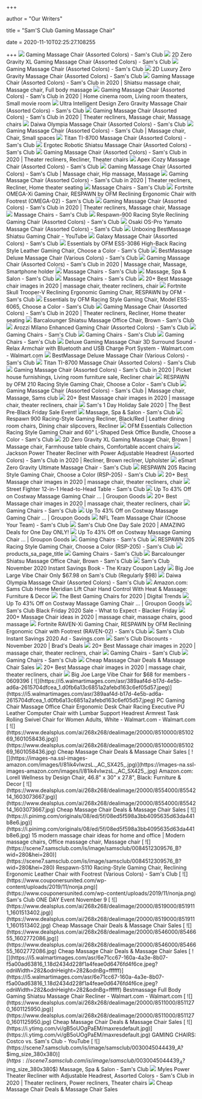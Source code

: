 +++
        
author = "Our Writers"
        
title = "Sam'S Club Gaming Massage Chair"
        
date = 2020-11-10T02:25:27.108255
        
+++
[ ![](https://scene7.samsclub.com/is/image/samsclub/0084883701187_A)](https://scene7.samsclub.com/is/image/samsclub/0084883701187_A) Gaming Massage Chair (Assorted Colors) - Sam's Club
[ ![](https://scene7.samsclub.com/is/image/samsclub/0084883703389_A)](https://scene7.samsclub.com/is/image/samsclub/0084883703389_A) 2D Zero Gravity XL Gaming Massage Chair (Assorted Colors) - Sam's Club
[ ![](https://scene7.samsclub.com/is/image/samsclub/0084883701187_B?wid=280&hei=280)](https://scene7.samsclub.com/is/image/samsclub/0084883701187_B?wid=280&hei=280) Gaming Massage Chair (Assorted Colors) - Sam's Club
[ ![](https://scene7.samsclub.com/is/image/samsclub/0084883701322_A)](https://scene7.samsclub.com/is/image/samsclub/0084883701322_A) 2D Luxury Zero Gravity Massage Chair (Assorted Colors) - Sam's Club
[ ![](https://i.pinimg.com/originals/f0/e0/2a/f0e02a190310f429968bf4883d438072.jpg)](https://i.pinimg.com/originals/f0/e0/2a/f0e02a190310f429968bf4883d438072.jpg) Gaming Massage Chair (Assorted Colors) - Sam's Club in 2020 | Shiatsu massage  chair, Massage chair, Full body massage
[ ![](https://i.pinimg.com/originals/5a/ef/33/5aef33b230aa14df299ed2ecad8b2e59.jpg)](https://i.pinimg.com/originals/5a/ef/33/5aef33b230aa14df299ed2ecad8b2e59.jpg) Gaming Massage Chair (Assorted Colors) - Sam's Club in 2020 | Home cinema  room, Living room theaters, Small movie room
[ ![](https://scene7.samsclub.com/is/image/samsclub/0084883701324_A)](https://scene7.samsclub.com/is/image/samsclub/0084883701324_A) Ultra Intelligent Design Zero Gravity Massage Chair (Assorted Colors) - Sam's  Club
[ ![](https://i.pinimg.com/originals/b0/7f/e7/b07fe7f0d52e10de651f11071c489c5d.jpg)](https://i.pinimg.com/originals/b0/7f/e7/b07fe7f0d52e10de651f11071c489c5d.jpg) Gaming Massage Chair (Assorted Colors) - Sam's Club in 2020 | Theater  recliners, Massage chair, Massage chairs
[ ![](https://scene7.samsclub.com/is/image/samsclub/0004565601167_A)](https://scene7.samsclub.com/is/image/samsclub/0004565601167_A) Daiwa Olympia Massage Chair (Assorted Colors) - Sam's Club
[ ![](https://i.pinimg.com/474x/d8/76/e9/d876e9bd9d50b94055ad9d2db45c3d8a.jpg)](https://i.pinimg.com/474x/d8/76/e9/d876e9bd9d50b94055ad9d2db45c3d8a.jpg) Gaming Massage Chair (Assorted Colors) - Sam's Club | Massage chair, Chair,  Small spaces
[ ![](x-raw-image:///326f5976a3827e300cb9edfdbf176a05b99ec7ebdc7d1378303706a20d8bfa76)](x-raw-image:///326f5976a3827e300cb9edfdbf176a05b99ec7ebdc7d1378303706a20d8bfa76) Titan TI-8700 Massage Chair (Assorted Colors) - Sam's Club
[ ![](https://scene7.samsclub.com/is/image/samsclub/0692566223601_A)](https://scene7.samsclub.com/is/image/samsclub/0692566223601_A) Ergotec Robotic Shiatsu Massage Chair (Assorted Colors) - Sam's Club
[ ![](https://i.pinimg.com/originals/b9/bd/28/b9bd289096c1a55e8e3a5a2fa7d0c133.jpg)](https://i.pinimg.com/originals/b9/bd/28/b9bd289096c1a55e8e3a5a2fa7d0c133.jpg) Gaming Massage Chair (Assorted Colors) - Sam's Club in 2020 | Theater  recliners, Recliner, Theater chairs
[ ![](x-raw-image:///7b8e3b24e9658dd58e5e57f1483908756e01d48f0bd7f653e01cb04023c8464e)](x-raw-image:///7b8e3b24e9658dd58e5e57f1483908756e01d48f0bd7f653e01cb04023c8464e) Apex iCozy Massage Chair (Assorted Colors) - Sam's Club
[ ![](https://i.pinimg.com/564x/0b/12/49/0b1249c4e5cfcdc6377f0d414a40a170.jpg)](https://i.pinimg.com/564x/0b/12/49/0b1249c4e5cfcdc6377f0d414a40a170.jpg) Gaming Massage Chair (Assorted Colors) - Sam's Club | Massage chair, Hip  massage, Massage
[ ![](https://i.pinimg.com/474x/d2/69/e2/d269e21bbfd729924aea10d040c12f13.jpg)](https://i.pinimg.com/474x/d2/69/e2/d269e21bbfd729924aea10d040c12f13.jpg) Gaming Massage Chair (Assorted Colors) - Sam's Club in 2020 | Theater  recliners, Recliner, Home theater seating
[ ![](https://scene7.samsclub.com/is/image/samsclub/0081251203725_A?wid=280&hei=280)](https://scene7.samsclub.com/is/image/samsclub/0081251203725_A?wid=280&hei=280) Massage Chairs - Sam's Club
[ ![](https://scene7.samsclub.com/is/image/samsclub/0019276701167_A?wid=280&hei=280)](https://scene7.samsclub.com/is/image/samsclub/0019276701167_A?wid=280&hei=280) Fortnite OMEGA-Xi Gaming Chair, RESPAWN by OFM Reclining Ergonomic Chair  with Footrest (OMEGA-02) - Sam's Club
[ ![](https://i.pinimg.com/originals/48/11/bb/4811bba48ac46b8d45c8412912c23b7d.jpg)](https://i.pinimg.com/originals/48/11/bb/4811bba48ac46b8d45c8412912c23b7d.jpg) Gaming Massage Chair (Assorted Colors) - Sam's Club in 2020 | Theater  recliners, Massage chair, Massage
[ ![](https://scene7.samsclub.com/is/image/samsclub/0085261900729_A?wid=280&hei=280)](https://scene7.samsclub.com/is/image/samsclub/0085261900729_A?wid=280&hei=280) Massage Chairs - Sam's Club
[ ![](https://scene7.samsclub.com/is/image/samsclub/0019276700951_A?$DT_PDP_Image$)](https://scene7.samsclub.com/is/image/samsclub/0019276700951_A?$DT_PDP_Image$) Respawn-900 Racing Style Reclining Gaming Chair (Assorted Colors) - Sam's  Club
[ ![](https://scene7.samsclub.com/is/image/samsclub/0081251203480_A)](https://scene7.samsclub.com/is/image/samsclub/0081251203480_A) Osaki OS-Pro Yamato Massage Chair (Assorted Colors) - Sam's Club
[ ![](https://i.ytimg.com/vi/XtBsPh0SceI/maxresdefault.jpg)](https://i.ytimg.com/vi/XtBsPh0SceI/maxresdefault.jpg) Unboxing BestMassage Shiatsu Gaming Chair - YouTube
[ ![](https://scene7.samsclub.com/is/image/samsclub/0085780200684_A?wid=280&hei=280)](https://scene7.samsclub.com/is/image/samsclub/0085780200684_A?wid=280&hei=280) Galaxy Massage Chair (Assorted Colors) - Sam's Club
[ ![](https://scene7.samsclub.com/is/image/samsclub/0084512309063_A)](https://scene7.samsclub.com/is/image/samsclub/0084512309063_A) Essentials by OFM ESS-3086 High-Back Racing Style Leather Gaming Chair,  Choose a Color - Sam's Club
[ ![](https://scene7.samsclub.com/is/image/samsclub/0084883700005_B?wid=280&hei=280)](https://scene7.samsclub.com/is/image/samsclub/0084883700005_B?wid=280&hei=280) BestMassage Deluxe Massage Chair (Various Colors) - Sam's Club
[ ![](https://i.pinimg.com/originals/91/0c/9c/910c9c2e545011164e8b7a8d5e849634.jpg)](https://i.pinimg.com/originals/91/0c/9c/910c9c2e545011164e8b7a8d5e849634.jpg) Gaming Massage Chair (Assorted Colors) - Sam's Club in 2020 | Massage chair,  Massage, Smartphone holder
[ ![](https://scene7.samsclub.com/is/image/samsclub/0085780200601_A?wid=280&hei=280)](https://scene7.samsclub.com/is/image/samsclub/0085780200601_A?wid=280&hei=280) Massage Chairs - Sam's Club
[ ![](https://scene7.samsclub.com/is/image/samsclub/0089254500065_A?$img_size_380x380$)](https://scene7.samsclub.com/is/image/samsclub/0089254500065_A?$img_size_380x380$) Massage, Spa & Salon - Sam's Club
[ ![](https://scene7.samsclub.com/is/image/samsclub/0084883700089_A?wid=280&hei=280)](https://scene7.samsclub.com/is/image/samsclub/0084883700089_A?wid=280&hei=280) Massage Chairs - Sam's Club
[ ![](https://i.pinimg.com/236x/30/d4/8d/30d48d689f8fec34a38a6a966a4a4f64.jpg)](https://i.pinimg.com/236x/30/d4/8d/30d48d689f8fec34a38a6a966a4a4f64.jpg) 20+ Best Massage chair images in 2020 | massage chair, theater recliners,  chair
[ ![](x-raw-image:///361a7c13f1126802e054a4d4851c19e00f7a1950b335297952a8fd73cb73f34b)](x-raw-image:///361a7c13f1126802e054a4d4851c19e00f7a1950b335297952a8fd73cb73f34b) Fortnite Skull Trooper-V Reclining Ergonomic Gaming Chair, RESPAWN by OFM - Sam's  Club
[ ![](https://scene7.samsclub.com/is/image/samsclub/0084512309682_A?$DT_PDP_Image$)](https://scene7.samsclub.com/is/image/samsclub/0084512309682_A?$DT_PDP_Image$) Essentials by OFM Racing Style Gaming Chair, Model ESS-6065, Choose a Color  - Sam's Club
[ ![](https://i.pinimg.com/originals/bd/77/24/bd7724e17e760e65e9821f710adc819e.jpg)](https://i.pinimg.com/originals/bd/77/24/bd7724e17e760e65e9821f710adc819e.jpg) Gaming Massage Chair (Assorted Colors) - Sam's Club in 2020 | Theater  recliners, Recliner, Home theater seating
[ ![](x-raw-image:///2cfa50e803df7acef3ed3e06b706b55c50d098ed41f399d80686561d81149cd7)](x-raw-image:///2cfa50e803df7acef3ed3e06b706b55c50d098ed41f399d80686561d81149cd7) Barcalounger Shiatsu Massage Office Chair, Brown - Sam's Club
[ ![](https://scene7.samsclub.com/is/image/samsclub/0076949867769_A?wid=280&hei=280)](https://scene7.samsclub.com/is/image/samsclub/0076949867769_A?wid=280&hei=280) Arozzi Milano Enhanced Gaming Chair (Assorted Colors) - Sam's Club
[ ![](https://scene7.samsclub.com/is/image/samsclub/0071322827109_A?wid=280&hei=280)](https://scene7.samsclub.com/is/image/samsclub/0071322827109_A?wid=280&hei=280) Gaming Chairs - Sam's Club
[ ![](https://scene7.samsclub.com/is/image/samsclub/0085000944703_A?wid=280&hei=280)](https://scene7.samsclub.com/is/image/samsclub/0085000944703_A?wid=280&hei=280) Gaming Chairs - Sam's Club
[ ![](https://scene7.samsclub.com/is/image/samsclub/0019276701170_A?wid=280&hei=280)](https://scene7.samsclub.com/is/image/samsclub/0019276701170_A?wid=280&hei=280) Gaming Chairs - Sam's Club
[ ![](https://i5.walmartimages.com/asr/b7cde4bb-21e7-4f24-a9d8-9347a0f6addf_1.e9d3b801b26d4a4ea74d0241a0fce103.jpeg)](https://i5.walmartimages.com/asr/b7cde4bb-21e7-4f24-a9d8-9347a0f6addf_1.e9d3b801b26d4a4ea74d0241a0fce103.jpeg) Deluxe Gaming Massage Chair 3D Surround Sound - Relax Armchair with  Bluetooth and USB Charge Port System - Walmart.com - Walmart.com
[ ![](https://scene7.samsclub.com/is/image/samsclub/0084883700005_A)](https://scene7.samsclub.com/is/image/samsclub/0084883700005_A) BestMassage Deluxe Massage Chair (Various Colors) - Sam's Club
[ ![](https://scene7.samsclub.com/is/image/samsclub/0085731400537_B?wid=280&hei=280)](https://scene7.samsclub.com/is/image/samsclub/0085731400537_B?wid=280&hei=280) Titan TI-8700 Massage Chair (Assorted Colors) - Sam's Club
[ ![](https://i.pinimg.com/474x/a8/3f/a9/a83fa99e45d9a4473e67e44304ba17f0.jpg)](https://i.pinimg.com/474x/a8/3f/a9/a83fa99e45d9a4473e67e44304ba17f0.jpg) Gaming Massage Chair (Assorted Colors) - Sam's Club in 2020 | Picket house  furnishings, Living room furniture sale, Recliner chair
[ ![](https://scene7.samsclub.com/is/image/samsclub/0019276701355_B?wid=280&hei=280)](https://scene7.samsclub.com/is/image/samsclub/0019276701355_B?wid=280&hei=280) RESPAWN by OFM 210 Racing Style Gaming Chair, Choose a Color - Sam's Club
[ ![](https://i.pinimg.com/originals/b3/6c/c3/b36cc36db2692e567b2ea8e5e2ffec0d.png)](https://i.pinimg.com/originals/b3/6c/c3/b36cc36db2692e567b2ea8e5e2ffec0d.png) Gaming Massage Chair (Assorted Colors) - Sam's Club | Massage chair, Massage,  Sams club
[ ![](https://i.pinimg.com/236x/71/13/ea/7113ea58633150fee249b4cb0f50da25.jpg)](https://i.pinimg.com/236x/71/13/ea/7113ea58633150fee249b4cb0f50da25.jpg) 20+ Best Massage chair images in 2020 | massage chair, theater recliners,  chair
[ ![](https://www.passionforsavings.com/content/uploads/2018/11/Sams-Club-Sale-Featured.jpg)](https://www.passionforsavings.com/content/uploads/2018/11/Sams-Club-Sale-Featured.jpg) Sam's 1 Day Holiday Sale 2020 | The Best Pre-Black Friday Sale Event!
[ ![](https://scene7.samsclub.com/is/image/samsclub/0065554446463_A?wid=280&hei=280)](https://scene7.samsclub.com/is/image/samsclub/0065554446463_A?wid=280&hei=280) Massage, Spa & Salon - Sam's Club
[ ![](https://i.pinimg.com/originals/87/ae/0d/87ae0d7af38e85a7a50a1a58d8b6e303.jpg)](https://i.pinimg.com/originals/87/ae/0d/87ae0d7af38e85a7a50a1a58d8b6e303.jpg) Respawn 900 Racing-Style Gaming Recliner, Black/Red | Leather dining room  chairs, Dining chair slipcovers, Recliner
[ ![](x-raw-image:///3280c4204caa80a5b2cd4dc256b3bfa6c3a4b1bb14e385f1b4f7ff48bdb2c0de)](x-raw-image:///3280c4204caa80a5b2cd4dc256b3bfa6c3a4b1bb14e385f1b4f7ff48bdb2c0de) OFM Essentials Collection Racing Style Gaming Chair and 60" L-Shaped Desk  Office Bundle, Choose a Color - Sam's Club
[ ![](https://i.pinimg.com/474x/af/ce/23/afce23aa5e9bed9d7875732c012ffcf4.jpg)](https://i.pinimg.com/474x/af/ce/23/afce23aa5e9bed9d7875732c012ffcf4.jpg) 2D Zero Gravity XL Gaming Massage Chair, Brown | Massage chair, Farmhouse  table chairs, Comfortable accent chairs
[ ![](https://i.pinimg.com/474x/65/3e/ff/653efff676e37877784b09a684742584.jpg)](https://i.pinimg.com/474x/65/3e/ff/653efff676e37877784b09a684742584.jpg) Jackson Power Theater Recliner with Power Adjustable Headrest (Assorted  Colors) - Sam's Club in 2020 | Recliner, Brown recliner, Upholster
[ ![](https://scene7.samsclub.com/is/image/samsclub/0085261900729_B?wid=280&hei=280)](https://scene7.samsclub.com/is/image/samsclub/0085261900729_B?wid=280&hei=280) eSmart Zero Gravity Ultimate Massage Chair - Sam's Club
[ ![](x-raw-image:///fd2ea3a863da4d52a1c002a312945c28f756ea3c0a0d742880f05531a195bab9)](x-raw-image:///fd2ea3a863da4d52a1c002a312945c28f756ea3c0a0d742880f05531a195bab9) RESPAWN 205 Racing Style Gaming Chair, Choose a Color (RSP-205) - Sam's Club
[ ![](https://i.pinimg.com/236x/7f/da/73/7fda7371fca46059e5f9b43fb8afb386.jpg)](https://i.pinimg.com/236x/7f/da/73/7fda7371fca46059e5f9b43fb8afb386.jpg) 20+ Best Massage chair images in 2020 | massage chair, theater recliners,  chair
[ ![](x-raw-image:///51ffe4c564cd2a661ebf3ad5666e4f40b78f600a3071c6ae46f4bc081886f5be)](x-raw-image:///51ffe4c564cd2a661ebf3ad5666e4f40b78f600a3071c6ae46f4bc081886f5be) Street Fighter 12-in-1 Head-to-Head Table - Sam's Club
[ ![](https://img.grouponcdn.com/stores/3wTvAXtToW2vBy7s8NoFAcjuxVEe/storespi14893507-1400x840/v1/c700x420.jpg)](https://img.grouponcdn.com/stores/3wTvAXtToW2vBy7s8NoFAcjuxVEe/storespi14893507-1400x840/v1/c700x420.jpg) Up To 43% Off on Costway Massage Gaming Chair ... | Groupon Goods
[ ![](https://i.pinimg.com/236x/34/1c/7a/341c7aab1cc9430fabd8ad99672f0372.jpg)](https://i.pinimg.com/236x/34/1c/7a/341c7aab1cc9430fabd8ad99672f0372.jpg) 20+ Best Massage chair images in 2020 | massage chair, theater recliners,  chair
[ ![](https://scene7.samsclub.com/is/image/samsclub/0076949867928_A?wid=280&hei=280)](https://scene7.samsclub.com/is/image/samsclub/0076949867928_A?wid=280&hei=280) Gaming Chairs - Sam's Club
[ ![](https://img.grouponcdn.com/stores/2DHK7JaWMMMFTJWqm6fPJBmH5G5z/storesoi31671585-2000x1200/v1/c700x420.jpg)](https://img.grouponcdn.com/stores/2DHK7JaWMMMFTJWqm6fPJBmH5G5z/storesoi31671585-2000x1200/v1/c700x420.jpg) Up To 43% Off on Costway Massage Gaming Chair ... | Groupon Goods
[ ![](https://scene7.samsclub.com/is/image/samsclub/0040980057937_A)](https://scene7.samsclub.com/is/image/samsclub/0040980057937_A) NFL Team Massage Chair (Choose Your Team) - Sam's Club
[ ![](https://www.passionforsavings.com/content/uploads/2019/10/Sams-Club-One-Day-Sale-7.jpg)](https://www.passionforsavings.com/content/uploads/2019/10/Sams-Club-One-Day-Sale-7.jpg) Sam's Club One Day Sale 2020 | AMAZING Deals for One Day ONLY!
[ ![](https://img.grouponcdn.com/stores/3W8GoFDXXFZA3sGVuKg3yiqwjmMF/storesoi31671873-2000x1200/v1/c700x420.jpg)](https://img.grouponcdn.com/stores/3W8GoFDXXFZA3sGVuKg3yiqwjmMF/storesoi31671873-2000x1200/v1/c700x420.jpg) Up To 43% Off on Costway Massage Gaming Chair ... | Groupon Goods
[ ![](https://scene7.samsclub.com/is/image/samsclub/0019276701169_A?wid=280&hei=280)](https://scene7.samsclub.com/is/image/samsclub/0019276701169_A?wid=280&hei=280) Gaming Chairs - Sam's Club
[ ![](https://scene7.samsclub.com/is/image/samsclub/0084512309593_B?wid=280&hei=280)](https://scene7.samsclub.com/is/image/samsclub/0084512309593_B?wid=280&hei=280) RESPAWN 205 Racing Style Gaming Chair, Choose a Color (RSP-205) - Sam's Club
[ ![](http://www.jawabsale.jawabstg.com/themes/jawabsale/images/products/samsclub-logo.png)](http://www.jawabsale.jawabstg.com/themes/jawabsale/images/products/samsclub-logo.png) products_sa_page_title
[ ![](https://scene7.samsclub.com/is/image/samsclub/0065629250145_A?$img_size_380x380$)](https://scene7.samsclub.com/is/image/samsclub/0065629250145_A?$img_size_380x380$) Gaming Chairs - Sam's Club
[ ![](https://scene7.samsclub.com/is/image/samsclub/0695621920026_C_Enhan?wid=225&fmt=jpg&qlt=100&op_sharpen=1)](https://scene7.samsclub.com/is/image/samsclub/0695621920026_C_Enhan?wid=225&fmt=jpg&qlt=100&op_sharpen=1) Barcalounger Shiatsu Massage Office Chair, Brown - Sam's Club
[ ![](https://prod-cdn-thekrazycouponlady.imgix.net/wp-content/uploads/2020/09/sams-club-gift-card-02-2020-1601925222-1601925222.jpg?auto=compress,format&fit=max)](https://prod-cdn-thekrazycouponlady.imgix.net/wp-content/uploads/2020/09/sams-club-gift-card-02-2020-1601925222-1601925222.jpg?auto=compress,format&fit=max) Sam's Club November 2020 Instant Savings Book - The Krazy Coupon Lady
[ ![](https://hip2save.com/wp-content/uploads/2020/04/Big-Joe-Chair.jpg?resize=1024%2C538&strip=all)](https://hip2save.com/wp-content/uploads/2020/04/Big-Joe-Chair.jpg?resize=1024%2C538&strip=all) Big Joe Large Vibe Chair Only $67.98 on Sam's Club (Regularly $98)
[ ![](https://scene7.samsclub.com/is/image/samsclub/0004565601167_B?wid=280&hei=280)](https://scene7.samsclub.com/is/image/samsclub/0004565601167_B?wid=280&hei=280) Daiwa Olympia Massage Chair (Assorted Colors) - Sam's Club
[ ![](https://images-na.ssl-images-amazon.com/images/I/71PNxzW6g5L._AC_SX355_.jpg)](https://images-na.ssl-images-amazon.com/images/I/71PNxzW6g5L._AC_SX355_.jpg) Amazon.com: Sams Club Home Meridian Lift Chair Hand Control With Heat &  Massage: Furniture & Decor
[ ![](https://icdn3.digitaltrends.com/image/digitaltrends/respawn-900-reclining-gaming-chair-382x215.jpg)](https://icdn3.digitaltrends.com/image/digitaltrends/respawn-900-reclining-gaming-chair-382x215.jpg) The Best Gaming Chairs for 2020 | Digital Trends
[ ![](https://img.grouponcdn.com/stores/2d7K3wxwjYs2wzfssjVYKZv74nuB/storesoi31671841-2000x1200/v1/c700x420.jpg)](https://img.grouponcdn.com/stores/2d7K3wxwjYs2wzfssjVYKZv74nuB/storesoi31671841-2000x1200/v1/c700x420.jpg) Up To 43% Off on Costway Massage Gaming Chair ... | Groupon Goods
[ ![](https://www.blackerfriday.com/wp-content/uploads/2020/10/Sams-Club-Black-Friday-Ad-2020-4.png)](https://www.blackerfriday.com/wp-content/uploads/2020/10/Sams-Club-Black-Friday-Ad-2020-4.png) Sam's Club Black Friday 2020 Sale - What to Expect - Blacker Friday
[ ![](https://i.pinimg.com/236x/3b/0f/f1/3b0ff13b1f8521630ab1f0afaf299d48.jpg)](https://i.pinimg.com/236x/3b/0f/f1/3b0ff13b1f8521630ab1f0afaf299d48.jpg) 200+ Massage Chair ideas in 2020 | massage chair, massage chairs, good  massage
[ ![](https://scene7.samsclub.com/is/image/samsclub/0019276701168_B?wid=280&hei=280)](https://scene7.samsclub.com/is/image/samsclub/0019276701168_B?wid=280&hei=280) Fortnite RAVEN-Xi Gaming Chair, RESPAWN by OFM Reclining Ergonomic Chair  with Footrest (RAVEN-02) - Sam's Club
[ ![](https://node3.sdccdn.com/images/circular/4918950.jpeg)](https://node3.sdccdn.com/images/circular/4918950.jpeg) Sam's Club Instant Savings 2020 Ad - Savings.com
[ ![](https://cdn-images.bradsdeals.com/prod/379025/deal_310x310/couch.jpeg)](https://cdn-images.bradsdeals.com/prod/379025/deal_310x310/couch.jpeg) Sam's Club Discounts - November 2020 | Brad's Deals
[ ![](https://i.pinimg.com/236x/e7/b2/59/e7b25903cee8bfdf67d849f77fa9969e.jpg)](https://i.pinimg.com/236x/e7/b2/59/e7b25903cee8bfdf67d849f77fa9969e.jpg) 20+ Best Massage chair images in 2020 | massage chair, theater recliners,  chair
[ ![](https://scene7.samsclub.com/is/image/samsclub/0076949867809_A?wid=280&hei=280)](https://scene7.samsclub.com/is/image/samsclub/0076949867809_A?wid=280&hei=280) Gaming Chairs - Sam's Club
[ ![](https://scene7.samsclub.com/is/image/samsclub/0085000944759_A?wid=280&hei=280)](https://scene7.samsclub.com/is/image/samsclub/0085000944759_A?wid=280&hei=280) Gaming Chairs - Sam's Club
[ ![](https://www.dealsplus.com/ai/268x268/dealimage/20000/8507000/8507397_1600930654.jpg)](https://www.dealsplus.com/ai/268x268/dealimage/20000/8507000/8507397_1600930654.jpg) Cheap Massage Chair Deals & Massage Chair Sales
[ ![](https://i.pinimg.com/236x/d2/41/73/d24173f0209fb0a1859294174965cf7f.jpg)](https://i.pinimg.com/236x/d2/41/73/d24173f0209fb0a1859294174965cf7f.jpg) 20+ Best Massage chair images in 2020 | massage chair, theater recliners,  chair
[ ![](https://cdlnws.a.ssl.fastly.net/image/upload/f_auto,t_maximum,q_auto/content/ksa2hfmwu3euw8kfnfya.jpg)](https://cdlnws.a.ssl.fastly.net/image/upload/f_auto,t_maximum,q_auto/content/ksa2hfmwu3euw8kfnfya.jpg) Big Joe Large Vibe Chair for $68 for members - 0609396
[ ![](https://i5.walmartimages.com/asr/389aaf4d-b17d-4e5b-ad6a-2615704dfcea_1.d0fb6a13c6851a2afebd163c6ef05d57.jpeg)](https://i5.walmartimages.com/asr/389aaf4d-b17d-4e5b-ad6a-2615704dfcea_1.d0fb6a13c6851a2afebd163c6ef05d57.jpeg) PC Gaming Chair Massage Office Chair Ergonomic Desk Chair Racing Executive  PU Leather Computer Chair with Lumbar Support Headrest Armrest Task Rolling  Swivel Chair for Women Adults, White - Walmart.com - Walmart.com
[ ![](https://www.dealsplus.com/ai/268x268/dealimage/20000/8510000/8510269_1601058436.jpg)](https://www.dealsplus.com/ai/268x268/dealimage/20000/8510000/8510269_1601058436.jpg) Cheap Massage Chair Deals & Massage Chair Sales
[ ![](https://images-na.ssl-images-amazon.com/images/I/81ik4vIwzsL._AC_SX425_.jpg)](https://images-na.ssl-images-amazon.com/images/I/81ik4vIwzsL._AC_SX425_.jpg) Amazon.com: Lorell Wellness by Design Chair, 46.8" x 30" x 27.8", Black:  Furniture & Decor
[ ![](https://www.dealsplus.com/ai/268x268/dealimage/20000/8554000/8554214_1603073667.jpg)](https://www.dealsplus.com/ai/268x268/dealimage/20000/8554000/8554214_1603073667.jpg) Cheap Massage Chair Deals & Massage Chair Sales
[ ![](https://i.pinimg.com/originals/08/ed/5f/08ed5f598a3bb4095635d63da441b8e6.jpg)](https://i.pinimg.com/originals/08/ed/5f/08ed5f598a3bb4095635d63da441b8e6.jpg) 15 modern massage chair ideas for home and office | Modern massage chairs,  Office massage chair, Massage chair
[ ![](https://scene7.samsclub.com/is/image/samsclub/0084512309576_B?wid=280&hei=280)](https://scene7.samsclub.com/is/image/samsclub/0084512309576_B?wid=280&hei=280) Respawn-S110 Racing-Style Gaming Chair, Reclining Ergonomic Leather Chair  with Footrest (Various Colors) - Sam's Club
[ ![](https://www.couponersunited.com/wp-content/uploads/2019/11/nonja.png)](https://www.couponersunited.com/wp-content/uploads/2019/11/nonja.png) Sam's Club ONE DAY Event November 9
[ ![](https://www.dealsplus.com/ai/268x268/dealimage/20000/8519000/8519111_1601513402.jpg)](https://www.dealsplus.com/ai/268x268/dealimage/20000/8519000/8519111_1601513402.jpg) Cheap Massage Chair Deals & Massage Chair Sales
[ ![](https://www.dealsplus.com/ai/268x268/dealimage/20000/8546000/8546655_1602772086.jpg)](https://www.dealsplus.com/ai/268x268/dealimage/20000/8546000/8546655_1602772086.jpg) Cheap Massage Chair Deals & Massage Chair Sales
[ ![](https://i5.walmartimages.com/asr/6e71cc67-160a-4a3e-8b07-f5a00ad63816_1.18d2434d228f1a4feae0d6476fd4f6ce.jpeg?odnWidth=282&odnHeight=282&odnBg=ffffff)](https://i5.walmartimages.com/asr/6e71cc67-160a-4a3e-8b07-f5a00ad63816_1.18d2434d228f1a4feae0d6476fd4f6ce.jpeg?odnWidth=282&odnHeight=282&odnBg=ffffff) Bestmassage Full Body Gaming Shiatsu Massage Chair Recliner - Walmart.com -  Walmart.com
[ ![](https://www.dealsplus.com/ai/268x268/dealimage/20000/8511000/8511270_1601125950.jpg)](https://www.dealsplus.com/ai/268x268/dealimage/20000/8511000/8511270_1601125950.jpg) Cheap Massage Chair Deals & Massage Chair Sales
[ ![](https://i.ytimg.com/vi/gB5oUOgPaEM/maxresdefault.jpg)](https://i.ytimg.com/vi/gB5oUOgPaEM/maxresdefault.jpg) GAMING CHAIRS: Costco vs. Sam's Club - YouTube
[ ![](https://scene7.samsclub.com/is/image/samsclub/0030045044439_A?$img_size_380x380$)](https://scene7.samsclub.com/is/image/samsclub/0030045044439_A?$img_size_380x380$) Massage, Spa & Salon - Sam's Club
[ ![](https://i.pinimg.com/originals/66/91/a6/6691a6fd839b18fbf1fdeb6d4828dfe0.jpg)](https://i.pinimg.com/originals/66/91/a6/6691a6fd839b18fbf1fdeb6d4828dfe0.jpg) Myles Power Theater Recliner with Adjustable Headrest, Assorted Colors - Sam's  Club in 2020 | Theater recliners, Power recliners, Theater chairs
[ ![](https://www.dealsplus.com/ai/268x268/dealimage/20000/8578000/8578517_1604112852.jpg)](https://www.dealsplus.com/ai/268x268/dealimage/20000/8578000/8578517_1604112852.jpg) Cheap Massage Chair Deals & Massage Chair Sales
